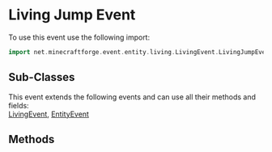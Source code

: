 # Living Jump Event

To use this event use the following import:
```groovy
import net.minecraftforge.event.entity.living.LivingEvent.LivingJumpEvent
```

## Sub-Classes
This event extends the following events and can use all their methods and fields: <br>
[LivingEvent](../living_event/living_event.md), [EntityEvent](../entity_event/entity_event.md)

## Methods
